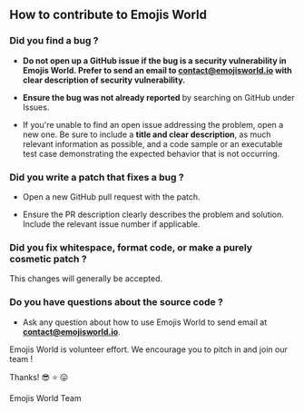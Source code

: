 ## How to contribute to Emojis World

### **Did you find a bug ?**

* **Do not open up a GitHub issue if the bug is a security vulnerability in Emojis World. Prefer to send an email to contact@emojisworld.io with clear description of security vulnerability.**

* **Ensure the bug was not already reported** by searching on GitHub under Issues.

* If you're unable to find an open issue addressing the problem, open a new one. Be sure to include a **title and clear description**, as much relevant information as possible, and a code sample or an executable test case demonstrating the expected behavior that is not occurring.

### **Did you write a patch that fixes a bug ?**

* Open a new GitHub pull request with the patch.

* Ensure the PR description clearly describes the problem and solution. Include the relevant issue number if applicable.

### **Did you fix whitespace, format code, or make a purely cosmetic patch ?**

This changes will generally be accepted.

### **Do you have questions about the source code ?**

* Ask any question about how to use Emojis World to send email at **contact@emojisworld.io**.

Emojis World is volunteer effort. We encourage you to pitch in and join our team !

Thanks! :sunglasses: :star: :stuck_out_tongue:

Emojis World Team
